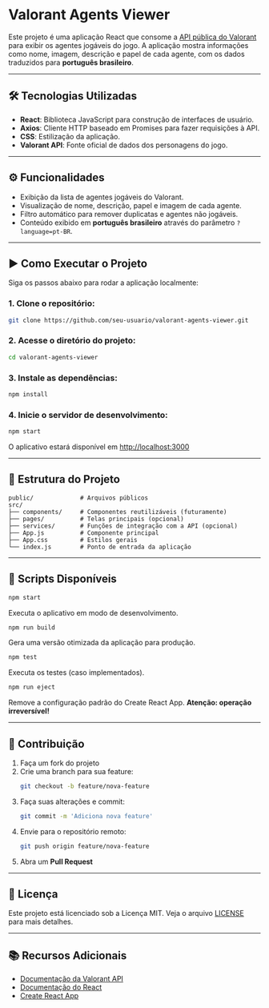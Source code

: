 # Valorant Agents Viewer

Este projeto é uma aplicação React que consome a [API pública do Valorant](https://valorant-api.com) para exibir os agentes jogáveis do jogo. A aplicação mostra informações como nome, imagem, descrição e papel de cada agente, com os dados traduzidos para **português brasileiro**.

---

## 🛠 Tecnologias Utilizadas

- **React**: Biblioteca JavaScript para construção de interfaces de usuário.
- **Axios**: Cliente HTTP baseado em Promises para fazer requisições à API.
- **CSS**: Estilização da aplicação.
- **Valorant API**: Fonte oficial de dados dos personagens do jogo.

---

## ⚙️ Funcionalidades

- Exibição da lista de agentes jogáveis do Valorant.
- Visualização de nome, descrição, papel e imagem de cada agente.
- Filtro automático para remover duplicatas e agentes não jogáveis.
- Conteúdo exibido em **português brasileiro** através do parâmetro `?language=pt-BR`.

---

## ▶️ Como Executar o Projeto

Siga os passos abaixo para rodar a aplicação localmente:

### 1. Clone o repositório:

```bash
git clone https://github.com/seu-usuario/valorant-agents-viewer.git
```

### 2. Acesse o diretório do projeto:

```bash
cd valorant-agents-viewer
```

### 3. Instale as dependências:

```bash
npm install
```

### 4. Inicie o servidor de desenvolvimento:

```bash
npm start
```

O aplicativo estará disponível em [http://localhost:3000](http://localhost:3000)

---

## 📁 Estrutura do Projeto

```
public/             # Arquivos públicos
src/
├── components/     # Componentes reutilizáveis (futuramente)
├── pages/          # Telas principais (opcional)
├── services/       # Funções de integração com a API (opcional)
├── App.js          # Componente principal
├── App.css         # Estilos gerais
└── index.js        # Ponto de entrada da aplicação
```

---

## 📜 Scripts Disponíveis

```bash
npm start
```
Executa o aplicativo em modo de desenvolvimento.

```bash
npm run build
```
Gera uma versão otimizada da aplicação para produção.

```bash
npm test
```
Executa os testes (caso implementados).

```bash
npm run eject
```
Remove a configuração padrão do Create React App. **Atenção: operação irreversível!**

---

## 🤝 Contribuição

1. Faça um fork do projeto
2. Crie uma branch para sua feature:
   ```bash
   git checkout -b feature/nova-feature
   ```
3. Faça suas alterações e commit:
   ```bash
   git commit -m 'Adiciona nova feature'
   ```
4. Envie para o repositório remoto:
   ```bash
   git push origin feature/nova-feature
   ```
5. Abra um **Pull Request**

---

## 📄 Licença

Este projeto está licenciado sob a Licença MIT. Veja o arquivo [LICENSE](./LICENSE) para mais detalhes.

---

## 📚 Recursos Adicionais

- [Documentação da Valorant API](https://valorant-api.com)
- [Documentação do React](https://reactjs.org)
- [Create React App](https://create-react-app.dev)
